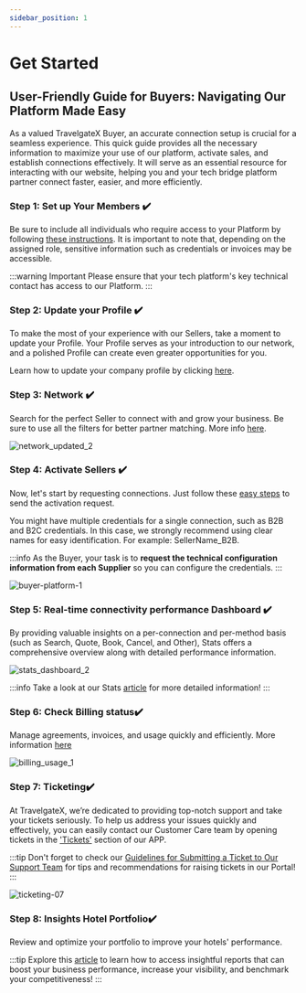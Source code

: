 ```yaml
---
sidebar_position: 1
---
```


# Get Started

## User-Friendly Guide for Buyers: Navigating Our Platform Made Easy

As a valued TravelgateX Buyer, an accurate connection setup is crucial for a seamless experience. This quick guide provides all the necessary information to maximize your use of our platform, activate sales, and establish connections effectively. It will serve as an essential resource for interacting with our website, helping you and your tech bridge platform partner connect faster, easier, and more efficiently.

### Step 1: Set up Your Members ✔️

Be sure to include all individuals who require access to your Platform by following [these instructions](/kb/account-settings/users-management/how-to-add-manage-users-to-organization/). It is important to note that, depending on the assigned role, sensitive information such as credentials or invoices may be accessible. 

:::warning Important
Please ensure that your tech platform's key technical contact has access to our Platform.
:::

### Step 2: Update your Profile ✔️

To make the most of your experience with our Sellers, take a moment to update your Profile. Your Profile serves as your introduction to our network, and a polished Profile can create even greater opportunities for you.

Learn how to update your company profile by clicking [here](/kb/account-settings/company-profile/how-to-edit-and-customize-profile/).


### Step 3: Network ✔️

Search for the perfect Seller to connect with and grow your business. Be sure to use all the filters for better partner matching. More info [here](/kb/getting-started-with-travelgate/about-our-network/#grow-your-business-connections-by-exploring-our-network).

![network_updated_2](https://storage.travelgate.com/kbase/network_updated_2.jpg)


### Step 4: Activate Sellers ✔️

Now, let's start by requesting connections. Just follow these [easy steps](/kb/connections/my-connections/guick-guide-to-auto-activations) to send the activation request.

You might have multiple credentials for a single connection, such as B2B and B2C credentials. In this case, we strongly recommend using clear names for easy identification. For example: SellerName_B2B.

:::info
As the Buyer, your task is to **request the technical configuration information from each Supplier** so you can configure the credentials.
:::

![buyer-platform-1](https://storage.travelgate.com/kbase/buyer-platform-1.jpg)

### Step 5: Real-time connectivity performance Dashboard ✔️
By providing valuable insights on a per-connection and per-method basis (such as Search, Quote, Book, Cancel, and Other), Stats offers a comprehensive overview along with detailed performance information.

![stats_dashboard_2](https://storage.travelgate.com/kbase/stats_dashboard_2.jpg)

:::info
Take a look at our Stats [article](/kb/apps/monitoring-apps/stats/stats-connectivity-dashboard/) for more detailed information!
:::

### Step 6: Check Billing status✔️

Manage agreements, invoices, and usage quickly and efficiently. More information [here](/kb/account-settings/billing/billing-how-to-check-agreements-usage-invoices/)

![billing_usage_1](https://storage.travelgate.com/kbase/billing_usage_1.jpg)

### Step 7: Ticketing✔️

At TravelgateX, we’re dedicated to providing top-notch support and take your tickets seriously. To help us address your issues quickly and effectively, you can easily contact our Customer Care team by opening tickets in the ['Tickets'](https://app.travelgate.com/support) section of our APP.

:::tip
Don't forget to check our [Guidelines for Submitting a Ticket to Our Support Team](/kb/tickets/guidelines-for-submitting-a-ticket-to-our-support-team) for tips and recommendations for raising tickets in our Portal!
:::

![ticketing-07](https://storage.travelgate.com/kbase/ticketing-07.jpg)

### Step 8: Insights Hotel Portfolio✔️

Review and optimize your portfolio to improve your hotels' performance.

:::tip
Explore this [article](https://docs.travelgate.com/kb/insights/insights-overview) to learn how to access insightful reports that can boost your business performance, increase your visibility, and benchmark your competitiveness!
:::